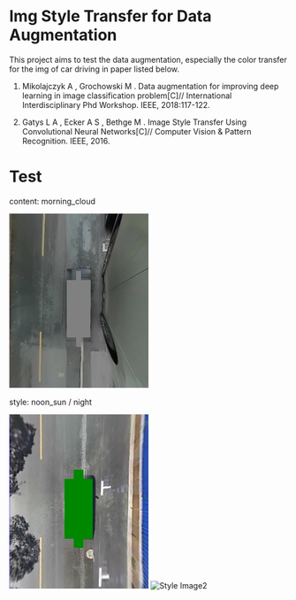 # Img Style Transfer for Data Augmentation

This project aims to test the data augmentation, especially the color transfer for the img of car driving in paper listed below.

1.	Mikolajczyk A , Grochowski M . Data augmentation for improving deep learning in image classification problem[C]// International Interdisciplinary Phd Workshop. IEEE, 2018:117-122.

2.	Gatys L A , Ecker A S , Bethge M . Image Style Transfer Using Convolutional Neural Networks[C]// Computer Vision & Pattern Recognition. IEEE, 2016.

# Test
content: morning_cloud

<img src = 'example/morning_cloud.jpg' title='Content Image' width='50%'> 

style: noon_sun / night

<img src='example/noon_sun.jpg' titile='Style Image1' width='50%'> <img src='example/night.jpg' title='Style Image2' width='50%'>
